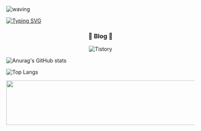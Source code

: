 ![waving](https://capsule-render.vercel.app/api?type=waving&height=200&text=I'm%20kons&fontAlign=80&fontAlignY=40&color=gradient)

[![Typing SVG](https://readme-typing-svg.demolab.com/?lines=MBTI+=+INFP;This+text+is+quote)](https://git.io/typing-svg)

<h3 align="center">📢 Blog 📢</h3>
<div align="center">
  <img alt="Tistory" src ="https://img.shields.io/badge/Tistory-FF5A4A.svg?&style=for-the-badge&logo=Tistory&logoColor=White"/>
</div>

![Anurag's GitHub stats](https://github-readme-stats.vercel.app/api?username=kons2003&show_icons=true&theme=radical)

![Top Langs](https://github-readme-stats.vercel.app/api/top-langs/?username=kons2003&layout=compact)

<a href="https://github.com/devxb/gitanimals">
  <img src="https://render.gitanimals.org/lines/{kons2003}?pet-id=1" width="1000" height="120"/>
</a>
